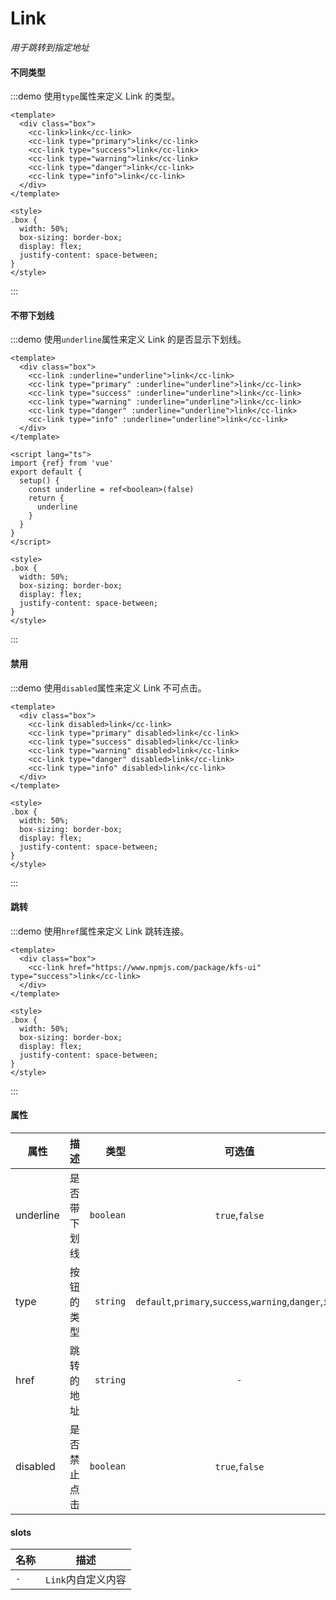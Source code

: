 # Link
*用于跳转到指定地址*
#### 不同类型
:::demo 使用`type`属性来定义 Link 的类型。
```vue
<template>
  <div class="box">
    <cc-link>link</cc-link>
    <cc-link type="primary">link</cc-link>
    <cc-link type="success">link</cc-link>
    <cc-link type="warning">link</cc-link>
    <cc-link type="danger">link</cc-link>
    <cc-link type="info">link</cc-link>
  </div>
</template>

<style>
.box {
  width: 50%;
  box-sizing: border-box;
  display: flex;
  justify-content: space-between;
}
</style>
```
:::

#### 不带下划线
:::demo 使用`underline`属性来定义 Link 的是否显示下划线。
```vue
<template>
  <div class="box">
    <cc-link :underline="underline">link</cc-link>
    <cc-link type="primary" :underline="underline">link</cc-link>
    <cc-link type="success" :underline="underline">link</cc-link>
    <cc-link type="warning" :underline="underline">link</cc-link>
    <cc-link type="danger" :underline="underline">link</cc-link>
    <cc-link type="info" :underline="underline">link</cc-link>
  </div>
</template>

<script lang="ts">
import {ref} from 'vue'
export default {
  setup() {
    const underline = ref<boolean>(false)
    return {
      underline
    }
  }
}
</script>

<style>
.box {
  width: 50%;
  box-sizing: border-box;
  display: flex;
  justify-content: space-between;
}
</style>
```
:::

#### 禁用
:::demo 使用`disabled`属性来定义 Link 不可点击。
```vue
<template>
  <div class="box">
    <cc-link disabled>link</cc-link>
    <cc-link type="primary" disabled>link</cc-link>
    <cc-link type="success" disabled>link</cc-link>
    <cc-link type="warning" disabled>link</cc-link>
    <cc-link type="danger" disabled>link</cc-link>
    <cc-link type="info" disabled>link</cc-link>
  </div>
</template>

<style>
.box {
  width: 50%;
  box-sizing: border-box;
  display: flex;
  justify-content: space-between;
}
</style>
```
:::

#### 跳转
:::demo 使用`href`属性来定义 Link 跳转连接。
```vue
<template>
  <div class="box">
    <cc-link href="https://www.npmjs.com/package/kfs-ui" type="success">link</cc-link>
  </div>
</template>

<style>
.box {
  width: 50%;
  box-sizing: border-box;
  display: flex;
  justify-content: space-between;
}
</style>
```
:::

#### 属性
| 属性 | 描述 | 类型 | 可选值 | 默认 |
| ------------- |:-------------:| -----:|:-------------:| -----:|
| underline | 是否带下划线 | `boolean` | `true`,`false` | `true`  |
| type  | 按钮的类型 | `string` | `default`,`primary`,`success`,`warning`,`danger`,`info` | `default` |
| href | 跳转的地址 | `string` | `-` | `-` |
| disabled | 是否禁止点击 | `boolean` | `true`,`false` | `false` |

#### slots
| 名称 | 描述 |
| ------------- |:-------------:|
| `-` | `Link`内自定义内容 |
